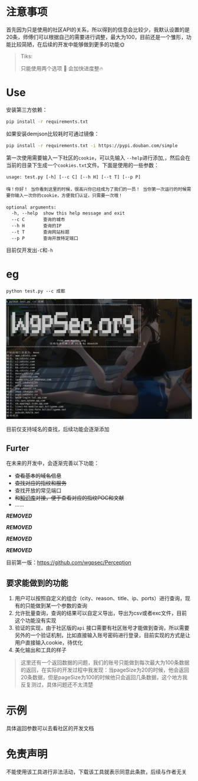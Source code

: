 # 注意事项

首先因为只是使用的社区API的关系，所以得到的信息会比较少，我默认设置的是20条，师傅们可以根据自己的需要进行调整，最大为100，目前还是一个雏形，功能比较简陋，在后续的开发中能够做到更多的功能:sun_with_face:

>  Tiks:
>
> 只能使用两个选项 :older_man: 会加快进度整:fire:



# Use

安装第三方依赖：
```bash
pip install -r requirements.txt
```
如果安装demjson比较耗时可通过镜像：
```bash
pip install -r requirements.txt -i https://pypi.douban.com/simple
```

第一次使用需要输入一下社区的`cookie`，可以先输入 `--help`进行添加,，然后会在当前的目录下生成一个`cookies.txt`文件。下面是使用的一些参数：

```
usage: test.py [-h] [--c C] [--h H] [--t T] [--p P]

嗨！你好！ 当你看到这里的时候，很高兴你已经成为了我们的一员！ 当你第一次运行的时候需要你输入一次你的cookie，方便我们认证，只需要一次哦！

optional arguments:
  -h, --help  show this help message and exit
  --c C       查询的城市
  --h H       查询的IP
  --t T       查询网站标题
  --p P       查询开放特定端口
```

目前仅开发出`-C`和`-h` 

# eg

`python test.py --c 成都`

![image-20200721181428197](demo.png)

目前仅支持域名的查找，后续功能会逐渐添加

## Furter

在未来的开发中，会逐渐完善以下功能：

- ~~查看基本的域名信息~~
- ~~查找对应的指纹和服务~~
- 查找开放的常见端口
- ~~和[知识库](https://plat.wgpsec.org/knowledge)对接，便于查看对应的指纹POC和文献~~
- ......



***REMOVED***

***REMOVED***

***REMOVED***

***REMOVED***



目前第一版：https://github.com/wgpsec/Perception

## 要求能做到的功能

1. 用户可以按照自定义的组合（city、reason、title、ip、ports）进行查询，现有的只能做到某一个参数的查询
2. 允许批量查询，查询的结果可以自定义导出，导出为csv或者exc文件，目前这个功能没有实现
3. 验证的实现，由于社区版的`api` 接口需要有社区账号才能做到查询，所以需要另外的一个验证机制，比如直接输入账号密码进行登录，目前实现的方式是让用户直接输入cookie，待优化
4. 美化输出和工具的样子



> 这里还有一个返回数据的问题，我们的账号只能做到每次最大为100条数据的返回，在实际的开发过程中我发现：当pageSize为20的时候，他会返回20条数据，但是pageSize为100的时候他只会返回几条数据，这个地方我反复测过，具体问题还不太清楚

# 示例

具体返回参数可以去看社区的开发文档

# 免责声明

不能使用该工具进行非法活动，下载该工具就表示同意此条款，后续与作者无关